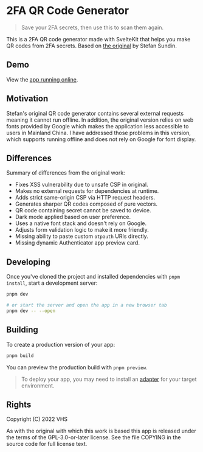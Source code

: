 # 2FA QR Code Generator

> Save your 2FA secrets, then use this to scan them again.

This is a 2FA QR code generator made with SvelteKit that helps you make QR codes from 2FA secrets. Based on [the original](https://stefansundin.github.io/2fa-qr/) by Stefan Sundin.

## Demo

View the [app running online](https://2fa-qr-svelte.vercel.app).

## Motivation

Stefan's original QR code generator contains several external requests meaning it cannot run offline. In addition, the original version relies on web fonts provided by Google which makes the application less accessible to users in Mainland China. I have addressed those problems in this version, which supports running offline and does not rely on Google for font display.

## Differences

Summary of differences from the original work:

- Fixes XSS vulnerability due to unsafe CSP in original.
- Makes no external requests for dependencies at runtime.
- Adds strict same-origin CSP via HTTP request headers.
- Generates sharper QR codes composed of pure vectors.
- QR code containing secret cannot be saved to device.
- Dark mode applied based on user preference.
- Uses a native font stack and doesn't rely on Google.
- Adjusts form validation logic to make it more friendly.
- Missing ability to paste custom `otpauth` URIs directly.
- Missing dynamic Authenticator app preview card.

## Developing

Once you've cloned the project and installed dependencies with `pnpm install`, start a development server:

```bash
pnpm dev

# or start the server and open the app in a new browser tab
pnpm dev -- --open
```

## Building

To create a production version of your app:

```bash
pnpm build
```

You can preview the production build with `pnpm preview`.

> To deploy your app, you may need to install an [adapter](https://kit.svelte.dev/docs#adapters) for your target environment.

## Rights

Copyright (C) 2022 VHS

As with the original with which this work is based this app is released under the terms of the GPL-3.0-or-later license. See the file COPYING in the source code for full license text.
